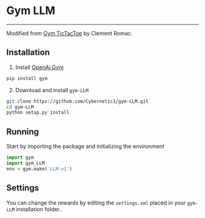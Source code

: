 # Gym LLM
---------
Modified from [Gym TicTacToe](https://github.com/ClementRomac/gym-tictactoe) by Clement Romac.

## Installation
1. Install [OpenAi Gym](https://github.com/openai/gym)
```bash
pip install gym
```

2. Download and install `gym-LLM`
```bash
git clone https://github.com/Cybernetic1/gym-LLM.git
cd gym-LLM
python setup.py install
```

## Running
Start by importing the package and initializing the environment
```python
import gym
import gym_LLM
env = gym.make('LLM-v1') 
```

## Settings
You can change the rewards by editing the `settings.xml` placed in your `gym-LLM` installation folder..
